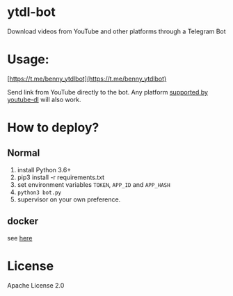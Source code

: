 # ytdl-bot
Download videos from YouTube and other platforms through a Telegram Bot


# Usage:

[https://t.me/benny_ytdlbot](https://t.me/benny_ytdlbot)

Send link from YouTube directly to the bot. 
Any platform [supported by youtube-dl](https://ytdl-org.github.io/youtube-dl/supportedsites.html) will also work.

# How to deploy?
## Normal
1. install Python 3.6+
2. pip3 install -r requirements.txt
3. set environment variables `TOKEN`, `APP_ID` and `APP_HASH`
4. `python3 bot.py`
5. supervisor on your own preference.
## docker
see [here](https://github.com/tgbot-collection/BotsRunner)

# License
Apache License 2.0
